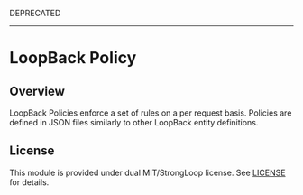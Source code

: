 DEPRECATED

---

# LoopBack Policy

## Overview

LoopBack Policies enforce a set of rules on a per request basis. Policies are defined in JSON files similarly to other LoopBack entity definitions.

## License

This module is provided under dual MIT/StrongLoop license.  See [LICENSE](LICENSE) for details.
